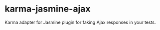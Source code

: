 karma-jasmine-ajax
==================

Karma adapter for Jasmine plugin for faking Ajax responses in your tests.
